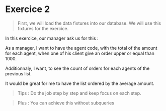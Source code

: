 # Exercice 2

> First, we will load the data fixtures into our database. We will use this fixtures for the exercice.

In this exercice, our manager ask us for this :

As a manager, I want to have the agent code, with the total of the amount for each agent, when one of his client give an order upper or equal than 1000.

Additionnaly, I want, to see the count of orders for each agents of the previous list.

It would be great for me to have the list ordered by the average amount.

> Tips :
> Do the job step by step and keep focus on each step.

> Plus :
> You can achieve this without subqueries

